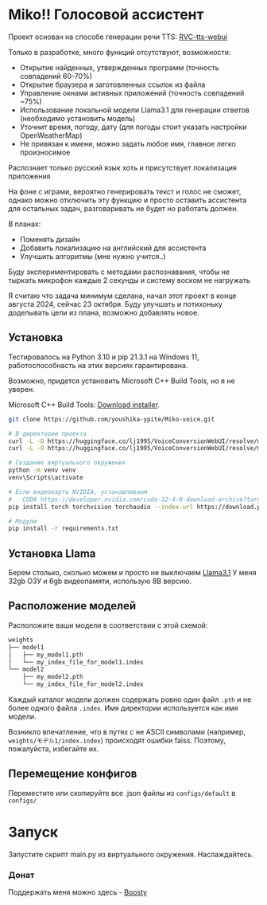 # Miko!! Голосовой ассистент

Проект основан на способе генерации речи TTS: [RVC-tts-webui](https://github.com/litagin02/rvc-tts-webui)

Только в разработке, много функций отсутствуют, возможности:
* Открытие найденных, утвержденных программ (точность совпадений 60-70%)
* Открытие браузера и заготовленных ссылок из файла
* Управление окнами активных приложений (точность совпадений ~75%)
* Использование локальной модели Llama3.1 для генерации ответов (необходимо установить модель)
* Уточнит время, погоду, дату (для погоды стоит указать настройки OpenWeatherMap)
* Не привязан к имени, можно задать любое имя, главное легко произносимое

Распознает только русский язык хоть и присутствует локализация приложения

На фоне с играми, вероятно генерировать текст и голос не сможет, однако можно отключить эту функцию и просто оставить ассистента для остальных задач, разговаривать не будет но работать должен.

В планах:
* Поменять дизайн
* Добавить локализацию на английский для ассистента
* Улучшить алгоритмы (мне нужно учится..)

Буду экспериментировать с методами распознавания, чтобы не тыркать микрофон каждые 2 секунды и систему воском не нагружать

Я считаю что задача минимум сделана, начал этот проект в конце августа 2024, сейчас 23 октября. Буду улучшать и потихоньку доделывать цели из плана, возможно добавлять новое.

## Установка

Тестировалось на Python 3.10 и pip 21.3.1 на Windows 11, работоспособнасть на этих версиях гарантирована.

Возможно, придется установить Microsoft C++ Build Tools, но я не уверен.

Microsoft C++ Build Tools: [Download installer](https://visualstudio.microsoft.com/ja/thank-you-downloading-visual-studio/?sku=BuildTools&rel=16).

```bash
git clone https://github.com/youshika-ypite/Miko-voice.git

# В директории проекта
curl -L -O https://huggingface.co/lj1995/VoiceConversionWebUI/resolve/main/hubert_base.pt
curl -L -O https://huggingface.co/lj1995/VoiceConversionWebUI/resolve/main/rmvpe.pt

# Создание виртуального окружения
python -m venv venv
venv\Scripts\activate

# Если видеокарта NVIDIA, устанавливаем
#   CUDA https://developer.nvidia.com/cuda-12-4-0-download-archive?target_os=Windows&target_arch=x86_64
pip install torch torchvision torchaudio --index-url https://download.pytorch.org/whl/cu124

# Модули
pip install -r requirements.txt
```

## Установка Llama

Берем столько, сколько можем и просто не выключаем [Llama3.1](https://ollama.com/library/llama3.1)
У меня 32gb ОЗУ и 6gb видеопамяти, использую 8B версию.

## Расположение моделей

Расположите ваши модели в соответствии с этой схемой:
```bash
weights
├── model1
│   ├── my_model1.pth
│   └── my_index_file_for_model1.index
└── model2
    ├── my_model2.pth
    └── my_index_file_for_model2.index
```
Каждый каталог модели должен содержать ровно один файл `.pth` и не более одного файла `.index`. Имя директории
используется как имя модели.

Возникло впечатление, что в путях с не ASCII символами (например, `weights/モデル1/index.index`) происходят
ошибки faiss. Поэтому, пожалуйста, избегайте их.

## Перемещение конфигов

Переместите или скопируйте все .json файлы из `configs/default` в `configs/`

# Запуск 

Запустите скрипт main.py из виртуального окружения.
Наслаждайтесь.

### Донат

Поддержать меня можно здесь - [Boosty](https://boosty.to/ypite/donate)
